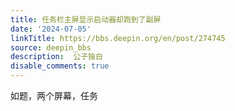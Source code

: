 ```yaml
---
title: 任务栏主屏显示启动器却跑到了副屏
date: '2024-07-05'
linkTitle: https://bbs.deepin.org/en/post/274745
source: deepin_bbs
description:  公子独白 
disable_comments: true
---
```

如题，两个屏幕，任务
